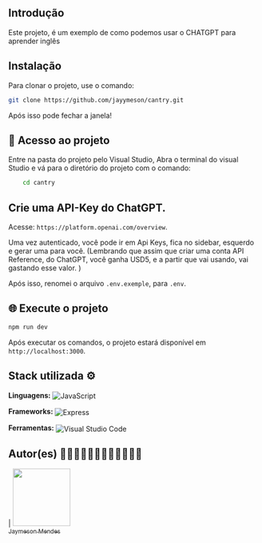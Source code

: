 ## Introdução

Este projeto, é um exemplo de como podemos usar o CHATGPT para aprender inglês

## Instalação

Para clonar o projeto, use o comando:

```bash
git clone https://github.com/jayymeson/cantry.git
```

Após isso pode fechar a janela!

## 📁 Acesso ao projeto

Entre na pasta do projeto pelo Visual Studio, Abra o terminal do visual Studio e
vá para o diretório do projeto com o comando:

```bash
    cd cantry
```

## Crie uma API-Key do ChatGPT.

Acesse: `https://platform.openai.com/overview`.

Uma vez autenticado, você pode ir em Api Keys, fica no sidebar, esquerdo e gerar uma para você. (Lembrando que assim que criar uma conta API Reference, do ChatGPT, você ganha USD5, e a partir que vai usando, vai gastando esse valor. )

Após isso, renomei o arquivo `.env.exemple`, para `.env`.

## 🌐 Execute o projeto

```bash
npm run dev
```

Após executar os comandos, o projeto estará disponível em `http://localhost:3000`.

## Stack utilizada ⚙

**Linguagens:**
<img align="center" alt="JavaScript" src="https://img.shields.io/badge/-JavaScript-yellow?style=for-the-badge&logo=javascript&logoColor=white">

**Frameworks:**
<img align="center" alt="Express" src="https://img.shields.io/badge/express.js-35495E?style=for-the-badge&logo=express&logoColor=4FC08D">

**Ferramentas:**
<img align="center" alt="Visual Studio Code" src="https://img.shields.io/badge/Visual_Studio_Code-0078D4?style=for-the-badge&logo=visual%20studio%20code&logoColor=white">

## Autor(es) 👨🏼‍💻👨🏼‍💻👨🏼‍💻👨🏼‍💻

| [<img src="https://avatars.githubusercontent.com/u/100086459?v=4" width=115><br><sub>Jaymeson Mendes</sub>](https://github.com/jayymeson)
